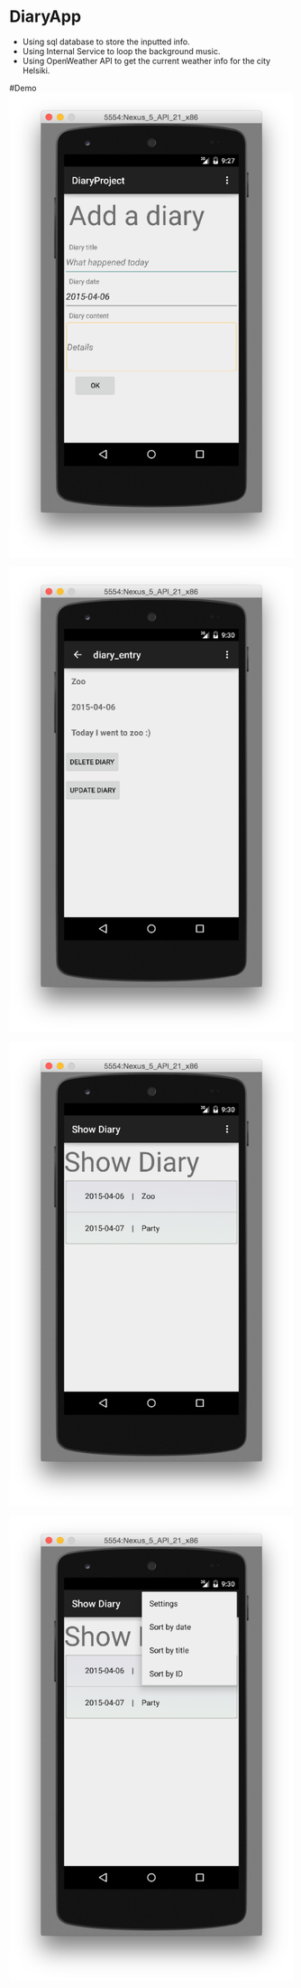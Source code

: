 # DiaryApp
* Using sql database to store the inputted info.
* Using Internal Service to loop the background music.
* Using OpenWeather API to get the current weather info for the city Helsiki.

#Demo
![](https://github.com/WenhaoWu/DiaryApp/blob/master/DemoPic/AddDiary.png)

![](https://github.com/WenhaoWu/DiaryApp/blob/master/DemoPic/Detail.png)

![](https://github.com/WenhaoWu/DiaryApp/blob/master/DemoPic/List.png)

![](https://github.com/WenhaoWu/DiaryApp/blob/master/DemoPic/Sort.png)
